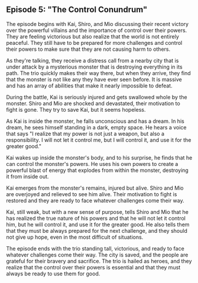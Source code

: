 ## Episode 5: "The Control Conundrum"
The episode begins with Kai, Shiro, and Mio discussing their recent victory over the powerful villains and the importance of control over their powers. They are feeling victorious but also realize that the world is not entirely peaceful. They still have to be prepared for more challenges and control their powers to make sure that they are not causing harm to others.

As they're talking, they receive a distress call from a nearby city that is under attack by a mysterious monster that is destroying everything in its path. The trio quickly makes their way there, but when they arrive, they find that the monster is not like any they have ever seen before. It is massive and has an array of abilities that make it nearly impossible to defeat.

During the battle, Kai is seriously injured and gets swallowed whole by the monster. Shiro and Mio are shocked and devastated, their motivation to fight is gone. They try to save Kai, but it seems hopeless.

As Kai is inside the monster, he falls unconscious and has a dream. In his dream, he sees himself standing in a dark, empty space. He hears a voice that says "I realize that my power is not just a weapon, but also a responsibility. I will not let it control me, but I will control it, and use it for the greater good."

Kai wakes up inside the monster's body, and to his surprise, he finds that he can control the monster's powers. He uses his own powers to create a powerful blast of energy that explodes from within the monster, destroying it from inside out.

Kai emerges from the monster's remains, injured but alive. Shiro and Mio are overjoyed and relieved to see him alive. Their motivation to fight is restored and they are ready to face whatever challenges come their way.

Kai, still weak, but with a new sense of purpose, tells Shiro and Mio that he has realized the true nature of his powers and that he will not let it control him, but he will control it, and use it for the greater good. He also tells them that they must be always prepared for the next challenge, and they should not give up hope, even in the most difficult of situations.

The episode ends with the trio standing tall, victorious, and ready to face whatever challenges come their way. The city is saved, and the people are grateful for their bravery and sacrifice. The trio is hailed as heroes, and they realize that the control over their powers is essential and that they must always be ready to use them for good.